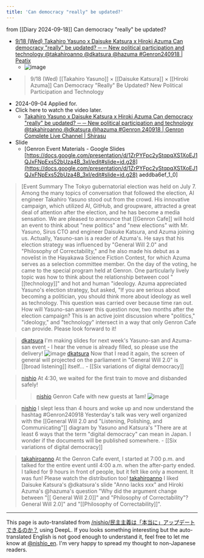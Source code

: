 ```yaml
---
title: 'Can democracy "really" be updated?'
---
```


from  [[Diary 2024-09-18]]
Can democracy "really" be updated?
- [9/18 (Wed) Takahiro Yasuno x Daisuke Katsura x Hiroki Azuma Can democracy "really" be updated? ─ ─ New political participation and technology @takahiroanno @dkatsura @hazuma #Genron240918 | Peatix](https://peatix.com/event/4111808)
    - ![image](https://gyazo.com/9c8b072588065339af1de55b4eaa9261/thumb/1000)
- > 9/18 (Wed) [[Takahiro Yasuno]] × [[Daisuke Katsura]] × [[Hiroki Azuma]] Can Democracy "Really" Be Updated? New Political Participation and Technology
- 2024-09-04 Applied for.
- Click here to watch the video later.
    - [Takahiro Yasuno x Daisuke Katsura x Hiroki Azuma Can democracy "really" be updated? ─ ─ New political participation and technology @takahiroanno @dkatsura @hazuma #Genron 240918 | Genron Complete Live Channel | Shirasu](https://shirasu.io/t/genron/c/genron/p/20240918)
- Slide
    - [Genron Event Materials - Google Slides [https://docs.google.com/presentation/d/1ZrPYFpc2yStqpqXS1XoEJ1QJxFNpExs52bUza4B_3xI/edit#slide=id.g28](https://docs.google.com/presentation/d/1ZrPYFpc2yStqpqXS1XoEJ1QJxFNpExs52bUza4B_3xI/edit#slide=id.g28) aeddba6ef_1_0]

> [Event Summary
>  The Tokyo gubernatorial election was held on July 7. Among the many topics of conversation that followed the election, AI engineer Takahiro Yasuno stood out from the crowd. His innovative campaign, which utilized AI, GitHub, and groupware, attracted a great deal of attention after the election, and he has become a media sensation.
>  We are pleased to announce that [[Genron Cafe]] will hold an event to think about "new politics" and "new elections" with Mr. Yasuno, Sirus CTO and engineer Daisuke Katsura, and Azuma joining us.
>  Actually, Yasuno-san is a reader of Azuma's. He says that his election strategy was influenced by "General Will 2.0" and "Philosophy of Correctability," and he also made his debut as a novelist in the Hayakawa Science Fiction Contest, for which Azuma serves as a selection committee member. On the day of the voting, he came to the special program held at Genron.
>  One particularly lively topic was how to think about the relationship between cool "[[technology]]" and hot and human "ideology. Azuma appreciated Yasuno's election strategy, but asked, "If you are serious about becoming a politician, you should think more about ideology as well as technology.
>  This question was carried over because time ran out. How will Yasuno-san answer this question now, two months after the election campaign? This is an active joint discussion where "politics," "ideology," and "technology" intersect in a way that only Genron Cafe can provide. Please look forward to it!



> [dkatsura](https://x.com/dkatsura/status/1834545483832049675) I'm making slides for next week's Yasuno-san and Azuma-san event - I hear the venue is already filled, so please use the delivery!
>  ![image](https://gyazo.com/db8db2e49a60de450ee9ea8b9c42e595/thumb/1000)
> [dkatsura](https://x.com/dkatsura/status/1834625060394660217) Now that I read it again, the screen of general will projected on the parliament in "General Will 2.0" is [[broad listening]] itself...
    - [[Six variations of digital democracy]]

> [nishio](https://x.com/nishio/status/1836438318420304179) At 4:30, we waited for the first train to move and disbanded safely!
>  >[nishio](https://x.com/nishio/status/1836438318420304179) Genron Cafe with new guests at 1am!
>  ![image](https://gyazo.com/d53deeaae64c2c108c0704c6097561d4/thumb/1000)

> [nishio](https://x.com/nishio/status/1836576343955570831) I slept less than 4 hours and woke up and now understand the hashtag #Genron240918
>  Yesterday's talk was very well organized with the [[General Will 2.0 and "Listening, Polishing, and Communicating"]] diagram by Yasuno and Katsura's "There are at least 6 ways that the term "digital democracy" can mean in Japan. I wonder if the documents will be published somewhere.
    - [[Six variations of digital democracy]]

> [takahiroanno](https://x.com/takahiroanno/status/1836733513405718654) At the Genron Cafe event, I started at 7:00 p.m. and talked for the entire event until 4:00 a.m. when the after-party ended. I talked for 9 hours in front of people, but it felt like only a moment. It was fun!
>  Please watch the distribution too!
> [takahiroanno](https://x.com/takahiroanno/status/1836735425416929603) I liked Daisuke Katsura's @dkatsura's slide "Anno lacks xxx" and Hiroki Azuma's @hazuma's question "Why did the argument change between "[[ General Will 2.0]]" and "Philosophy of Correctability"? General Will 2.0]" and "[[Philosophy of Correctability]]".

---
This page is auto-translated from [/nishio/民主主義は「本当に」アップデートできるのか？](https://scrapbox.io/nishio/民主主義は「本当に」アップデートできるのか？) using DeepL. If you looks something interesting but the auto-translated English is not good enough to understand it, feel free to let me know at [@nishio_en](https://twitter.com/nishio_en). I'm very happy to spread my thought to non-Japanese readers.